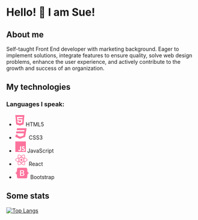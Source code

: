 # Hello! 👋 I am Sue!

## About me

Self-taught Front End developer with marketing background. Eager to implement solutions, integrate features to ensure quality, solve web design problems, enhance the user experience, and actively contribute to the growth and success of an organization.


## My technologies

### Languages I speak:

- ![HTML5](icons/html5.svg) HTML5
- ![CSS3](icons/css3.svg) CSS3
- ![JavaScript](icons/js.svg) JavaScript
- ![React](icons/react.svg) React
- ![Bootstrap Icon](icons/bootstrap.svg) Bootstrap

## Some stats
[![Top Langs](https://github-readme-stats.vercel.app/api/top-langs/?username=shoproizoshlo&layout=compact&theme=dark&bg_color=transparent&title_color=ffffff&text_color=ffffff)](https://github.com/anuraghazra/github-readme-stats)
